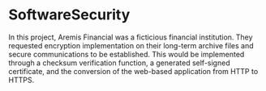 # SoftwareSecurity
In this project, Aremis Financial was a ficticious financial institution. They requested encryption implementation on their long-term archive files and secure communications to be established. This would be implemented through a checksum verification function, a generated self-signed certificate, and the conversion of the web-based application from HTTP to HTTPS.
